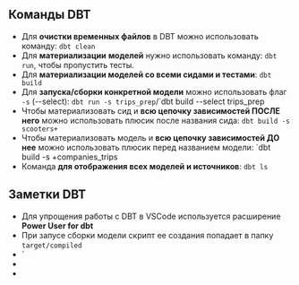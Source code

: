 ## Команды DBT
- Для **очистки временных файлов** в DBT можно использовать команду:
  `dbt clean`
- Для **материализации** **моделей** нужно использовать команду:
  `dbt run`, чтобы пропустить тесты.
- Для **материализации моделей cо всеми сидами и тестами**:
  `dbt build`
- Для **запуска/сборки конкретной модели** можно использовать флаг `-s` (--select):
  `dbt run -s trips_prep`/`dbt build --select trips_prep
- Чтобы материализовать сид и **всю цепочку зависимостей ПОСЛЕ него** можно использовать плюсик после названия сида:
  `dbt build -s scooters+`
- Чтобы материализовать модель и **всю цепочку зависимостей ДО нее** можно использовать плюсик перед названием модели:
  `dbt build -s +companies_trips
- Команда **для отображения всех моделей и источников**:
  `dbt ls`


## Заметки DBT

- Для упрощения работы с DBT в VSCode используется расширение **Power User for dbt**
- При запусе сборки модели скрипт ее создания попадает в папку `target/compiled`
- `
- 
- 

